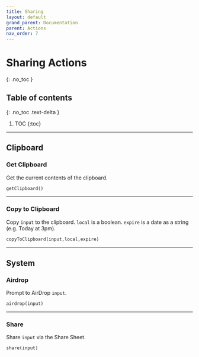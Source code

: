 ```yaml
---
title: Sharing
layout: default
grand_parent: Documentation
parent: Actions
nav_order: 7
---
```


# Sharing Actions
{: .no_toc }

## Table of contents
{: .no_toc .text-delta }

1. TOC
{:toc}

---

## Clipboard

### Get Clipboard

Get the current contents of the clipboard.

```ruby
getClipboard()
```

---

### Copy to Clipboard

Copy `input` to the clipboard. `local` is a boolean. `expire` is a date as a string (e.g. Today at 3pm).

```ruby
copyToClipboard(input,local,expire)
```

---

## System

### Airdrop

Prompt to AirDrop `input`.

```ruby
airdrop(input)
```

---

### Share

Share `input` via the Share Sheet.

```ruby
share(input)
```
